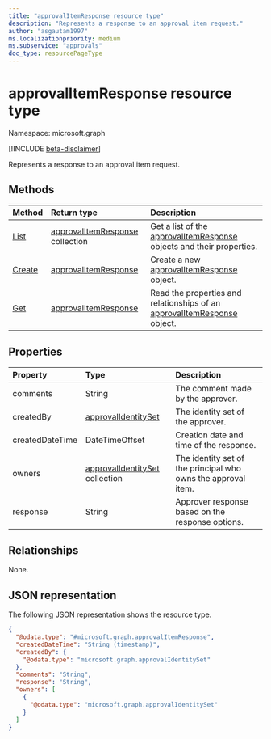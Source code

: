 ```yaml
---
title: "approvalItemResponse resource type"
description: "Represents a response to an approval item request."
author: "asgautam1997"
ms.localizationpriority: medium
ms.subservice: "approvals"
doc_type: resourcePageType
---
```


# approvalItemResponse resource type

Namespace: microsoft.graph

[!INCLUDE [beta-disclaimer](../../includes/beta-disclaimer.md)]

Represents a response to an approval item request.

## Methods
|Method|Return type|Description|
|:---|:---|:---|
|[List](../api/approvalitem-list-responses.md)|[approvalItemResponse](../resources/approvalitemresponse.md) collection|Get a list of the [approvalItemResponse](../resources/approvalitemresponse.md) objects and their properties.|
|[Create](../api/approvalitem-post-responses.md)|[approvalItemResponse](../resources/approvalitemresponse.md)|Create a new [approvalItemResponse](../resources/approvalitemresponse.md) object.|
|[Get](../api/approvalitemresponse-get.md)|[approvalItemResponse](../resources/approvalitemresponse.md)|Read the properties and relationships of an [approvalItemResponse](../resources/approvalitemresponse.md) object.|

## Properties
|Property|Type|Description|
|:---|:---|:---|
|comments|String|The comment made by the approver.|
|createdBy|[approvalIdentitySet](../resources/approvalidentityset.md)|The identity set of the approver.|
|createdDateTime|DateTimeOffset|Creation date and time of the response.|
|owners|[approvalIdentitySet](../resources/approvalidentityset.md) collection|The identity set of the principal who owns the approval item.|
|response|String|Approver response based on the response options.|

## Relationships
None.

## JSON representation
The following JSON representation shows the resource type.
<!-- {
  "blockType": "resource",
  "keyProperty": "id",
  "@odata.type": "microsoft.graph.approvalItemResponse",
  "openType": false
}
-->
``` json
{
  "@odata.type": "#microsoft.graph.approvalItemResponse",
  "createdDateTime": "String (timestamp)",
  "createdBy": {
    "@odata.type": "microsoft.graph.approvalIdentitySet"
  },
  "comments": "String",
  "response": "String",
  "owners": [
    {
      "@odata.type": "microsoft.graph.approvalIdentitySet"
    }
  ]
}
```

